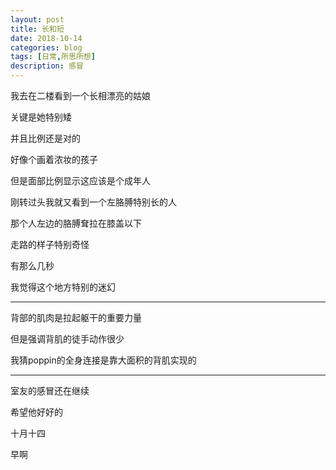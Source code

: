 ```yaml
---
layout: post
title: 长和短
date: 2018-10-14
categories: blog
tags: [日常,所思所想]
description: 感冒
---
```


我去在二楼看到一个长相漂亮的姑娘

关键是她特别矮

并且比例还是对的

好像个画着浓妆的孩子

但是面部比例显示这应该是个成年人

刚转过头我就又看到一个左胳膊特别长的人

那个人左边的胳膊耷拉在膝盖以下

走路的样子特别奇怪

有那么几秒

我觉得这个地方特别的迷幻

------

背部的肌肉是拉起躯干的重要力量

但是强调背肌的徒手动作很少

我猜poppin的全身连接是靠大面积的背肌实现的

------

室友的感冒还在继续

希望他好好的

十月十四

早啊
